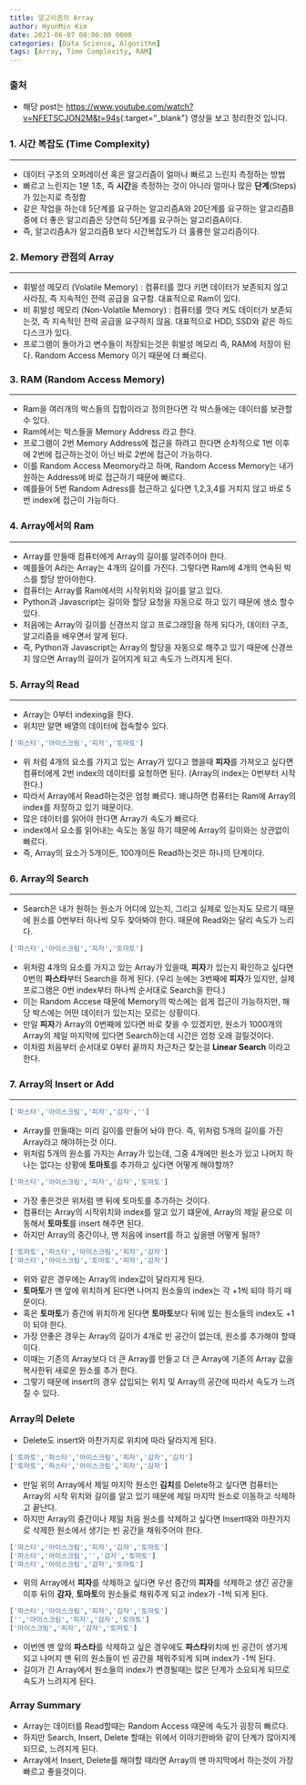 ```yaml
---
title: 알고리즘의 Array
author: HyunMin Kim
date: 2021-06-07 00:00:00 0000
categories: [Data Science, Algorithm]
tags: [Array, Time Complexity, RAM]
---
```



### 출처
- 해당 post는 <https://www.youtube.com/watch?v=NFETSCJON2M&t=94s>{:target="_blank"} 영상을 보고 정리한것 입니다.

### 1. 시간 복잡도 (Time Complexity)
---
- 데이터 구조의 오퍼레이션 혹은 알고리즘이 얼마나 빠르고 느린지 측정하는 방법
- 빠르고 느린지는 1분 1초, 즉 **시간**을 측정하는 것이 아니라 얼마나 많은 **단계**(Steps)가 있는지로 측정함
- 같은 작업을 하는데 5단계를 요구하는 알고리즘A와 20단계를 요구하는 알고리즘B 중에 더 좋은 알고리즘은 당연히 5단계를 요구하는 알고리즘A이다.
- 즉, 알고리즘A가 알고리즘B 보다 시간복잡도가 더 훌륭한 알고리즘이다.

### 2. Memory 관점의 Array
---
- 휘발성 메모리 (Volatile Memory) : 컴퓨터를 껐다 키면 데이터가 보존되지 않고 사라짐, 즉 지속적인 전력 공급을 요구함. 대표적으로 Ram이 있다.
- 비 휘발성 메모리 (Non-Volatile Memory) : 컴퓨터를 껏다 켜도 데이터가 보존되는것, 즉 지속적인 전력 공급을 요구하지 않음. 대표적으로 HDD, SSD와 같은 하드디스크가 있다.
- 프로그램이 돌아가고 변수들이 저장되는것은 휘발성 메모리 즉, RAM에 저장이 된다. Random Access Memory 이기 때문에 더 빠르다.

### 3. RAM (Random Access Memory)
---
- Ram을 여러개의 박스들의 집합이라고 정의한다면 각 박스들에는 데이터를 보관할수 있다.
- Ram에서는 박스들을 Memory Address 라고 한다.
- 프로그램이 2번 Memory Address에 접근을 하려고 한다면 순차적으로 1번 이후에 2번에 접근하는것이 아닌 바로 2번에 접근이 가능하다.
- 이를 Random Access Meomory라고 하며, Random Access Memory는 내가 원하는 Address에 바로 접근하기 때문에 빠르다.
- 예를들어 5번 Random Adress를 접근하고 싶다면 1,2,3,4를 거치지 않고 바로 5번 index에 접근이 가능하다.

### 4. Array에서의 Ram
---
- Array를 만들때 컴퓨터에게 Array의 길이를 알려주어야 한다. 
- 예를들어 A라는 Array는 4개의 길이를 가진다. 그렇다면 Ram에 4개의 연속된 박스를 할당 받아야한다.
- 컴퓨터는 Array를 Ram에서의 시작위치와 길이를 알고 있다.
- Python과 Javascript는 길이와 할당 요청을 자동으로 하고 있기 때문에 생소 할수 있다.
- 처음에는 Array의 길이를 신경쓰지 않고 프로그래밍을 하게 되다가, 데이터 구조, 알고리즘을 배우면서 알게 된다.
- 즉, Python과 Javascript는 Array의 할당을 자동으로 해주고 있기 때문에 신경쓰지 않으면 Array의 길이가 길어지게 되고 속도가 느려지게 된다.


### 5. Array의 Read
---
- Array는 0부터 indexing을 한다.
- 위치만 알면 배열의 데이터에 접속할수 있다.

```python
['파스타','아이스크림','피자','토마토']
```

- 위 처럼 4개의 요소를 가지고 있는 Array가 있다고 했을때 **피자**를 가져오고 싶다면 컴퓨터에게 2번 index의 데이터를 요청하면 된다. (Array의 index는 0번부터 시작한다.)
- 따라서 Array에서 Read하는것은 엄청 빠르다. 왜냐하면 컴퓨터는 Ram에 Array의 index를 저장하고 있기 때문이다.
- 많은 데이터를 읽어야 한다면 Array가 속도가 빠르다.
- index에서 요소를 읽어내는 속도는 동일 하기 때문에 Array의 길이와는 상관없이 빠르다.
- 즉, Array의 요소가 5개이든, 100개이든 Read하는것은 하나의 단계이다.

### 6. Array의 Search
---
- Search은 내가 원하는 원소가 어디에 있는지, 그리고 실제로 있는지도 모르기 때문에 원소를 0번부터 하나씩 모두 찾아봐야 한다. 때문에 Read와는 달리 속도가 느리다.

```python
['파스타','아이스크림','피자','토마토']
```

- 위처럼 4개의 요소를 가지고 있는 Array가 있을때, **피자**가 있는지 확인하고 싶다면 0번의 **파스타**부터 Search을 하게 된다. (우리 눈에는 3번째에 **피자**가 있지만,  실제 프로그램은 0번 index부터 하나씩 순서대로 Search을 한다.)
- 이는 Random Accese 때문에 Memory의 박스에는 쉽게 접근이 가능하지만, 해당 박스에는 어떤 데이터가 있는지는 모르는 상황이다.
- 만일 **피자**가 Array의 0번째에 있다면 바로 찾을 수 있겠지만, 원소가 1000개의 Array의 제일 마지막에 있다면 Search하는데 시간은 엄청 오래 걸릴것이다.
- 이처럼 처음부터 순서대로 0부터 끝까지 차근차근 찾는걸 **Linear Search** 이라고 한다.

### 7. Array의 Insert or Add
---

```python
['파스타','아이스크림','피자','감자','']
```
- Array를 만들때는 미리 길이를 만들어 놔야 한다. 즉, 위처럼 5개의 길이를 가진 Array라고 해야하는것 이다.
- 위처럼 5개의 원소를 가지는 Array가 있는데, 그중 4개에만 원소가 있고 나머지 하나는 없다는 상황에 **토마토**를 추가하고 싶다면 어떻게 해야할까?

```python
['파스타','아이스크림','피자','감자','토마토']
```

- 가장 좋은것은 위처럼 맨 뒤에 토마토를 추가하는 것이다.
- 컴퓨터는 Array의 시작위치와 index를 알고 있기 떄문에, Array의 제일 끝으로 이동해서 **토마토**를 insert 해주면 된다.
- 하지만 Array의 중간이나, 맨 처음에 insert를 하고 싶을땐 어떻게 될까?

```python
['토마토','파스타','아이스크림','피자','감자']
['파스타','아이스크림','토마토','피자','감자']
```

- 위와 같은 경우에는 Array의 index값이 달라지게 된다.
- **토마토**가 맨 앞에 위치하게 된다면 나머지 원소들의 index는 각 +1씩 되야 하기 때문이다.
- 혹은 **토마토**가 중간에 위치하게 된다면 **토마토**보다 뒤에 있는 원소들의 index도 +1이 되야 한다.
- 가장 안좋은 경우는 Array의 길이가 4개로 빈 공간이 없는데, 원소를 추가해야 할때이다.
- 이때는 기존의 Array보다 더 큰 Array를 만들고 더 큰 Array에 기존의 Array 값을 복사한뒤 새로운 원소를 추가 한다.
- 그렇기 때문에 insert의 경우 삽입되는 위치 및 Array의 공간에 따라서 속도가 느려질 수 있다.

### Array의 Delete
- Delete도 insert와 마찬가지로 위치에 따라 달라지게 된다.

```python
['토마토','파스타','아이스크림','피자','감자','김치']
['토마토','파스타','아이스크림','피자','감자']
```

- 만일 위의 Array에서 제일 마지막 원소인 **김치**를 Delete하고 싶다면 컴퓨터는 Array의 시작 위치와 길이를 알고 있기 때문에 제일 마지막 원소로 이동하고 삭제하고 끝난다.
- 하지만 Array의 중간이나 제일 처음 원소를 삭제하고 싶다면 Insert때와 마찬가지로 삭제한 원소에서 생기는 빈 공간을 채워주어야 한다.

```python
['파스타','아이스크림','피자','감자','토마토']
['파스타','아이스크림','','감자','토마토']
['파스타','아이스크림','감자','토마토']
```

- 위의 Array에서 **피자**를 삭제하고 싶다면 우선 중간의 **피자**를 삭제하고 생긴 공간을  이후 뒤의 **감자**, **토마토**의 원소들로 채워주게 되고 index가 -1씩 되게 된다.

```python
['파스타','아이스크림','피자','감자','토마토']
['','아이스크림','피자','감자','토마토']
['아이스크림','피자','감자','토마토']
```

- 이번엔 맨 앞의 **파스타**를 삭제하고 싶은 경우에도 **파스타**위치에 빈 공간이 생기게 되고 나머지 맨 뒤의 원소들이 빈 공간을 채워주되게 되며 index가 -1씩 된다.
- 길이가 긴 Array에서 원소들의 index가 변경될때는 많은 단계가 소요되게 되므로 속도가 느려지게 된다.

### Array Summary
- Array는 데이터를 Read할때는 Random Access 때문에 속도가 굉장히 빠르다.
- 하지만 Search, Insert, Delete 할때는 위에서 이야기한바와 같이 단계가 많아지게 되므로, 느려지게 된다.
- Array에서 Insert, Delete를 해야할 때라면 Array의 맨 마지막에서 하는것이 가장 빠르고 좋을것이다.
